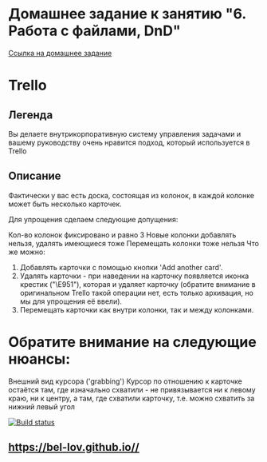 # Домашнее задание к занятию "6. Работа с файлами, DnD"

[Ссылка на домашнее задание](https://github.com/netology-code/ahj-homeworks/tree/video/dnd)

# Trello

## Легенда

Вы делаете внутрикорпоративную систему управления задачами и вашему руководству очень нравится подход, который используется в Trello

## Описание

Фактически у вас есть доска, состоящая из колонок, в каждой колонке может быть несколько карточек.

Для упрощения сделаем следующие допущения:

Кол-во колонок фиксировано и равно 3
Новые колонки добавлять нельзя, удалять имеющиеся тоже
Перемещать колонки тоже нельзя
Что же можно:

1. Добавлять карточки с помощью кнопки 'Add another card'. 
2. Удалять карточки - при наведении на карточку появляется иконка крестик ("\E951"), которая и удаляет карточку (обратите внимание в оригинальном Trello такой операции нет, есть только архивация, но мы для упрощения её ввели).
3. Перемещать карточки как внутри колонки, так и между колонками.

# Обратите внимание на следующие нюансы:

Внешний вид курсора ('grabbing')
Курсор по отношению к карточке остаётся там, где изначально схватили - не привязывается ни к левому краю, ни к центру, а там, где схватили карточку, т.е. можно схватить за нижний левый угол

[![Build status](https://ci.appveyor.com/api/projects/status/g6bb55s7392bpre0?svg=true)](https://ci.appveyor.com/project/bel-lov/)


## https://bel-lov.github.io//

